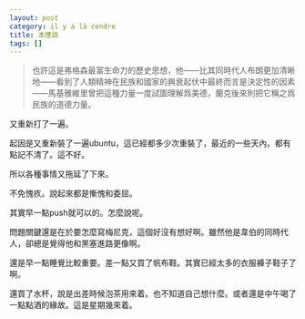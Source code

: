 ```yaml
---
layout: post
category: il y a là cendre
title: 本應該
tags: []
---
```


> 也許這是弗格森最富生命力的歷史思想，他——比其同時代人布朗更加清晰地——看到了人類精神在民族和國家的興衰起伏中最終而言是決定性的因素——馬基雅維里曾把這種力量一度試圖理解爲美德，蘭克後來則把它稱之爲民族的道德力量。

又重新打了一遍。

起因是又重新裝了一遍ubuntu，這已經都多少次重裝了，最近的一些天內。都有點記不清了。這不好。

所以各種事情又拖延了下來。

不免愧疚。說起來都是慚愧和委屈。

其實早一點push就可以的。怎麼說呢。

問題關鍵還是在於要怎麼寫梅尼克，這個好沒有想好啊。雖然他是韋伯的同時代人，卻總是覺得他和黑塞進路更像啊。

還是早一點睡覺比較重要。差一點又買了帆布鞋。其實已經太多的衣服褲子鞋子了啊。

還買了水杯，說是出差時候泡茶用來着。也不知道自己想什麼。或者還是中午喝了一點點酒的緣故。這是星期幾來着。



<!-- more -->
